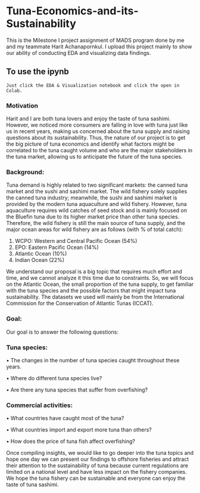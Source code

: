 # Tuna-Economics-and-its-Sustainability

This is the Milestone I project assignment of MADS program done by me and my teammate Harit Achanapornkul.
I upload this project mainly to show our ability of conducting EDA and visualizing data findings.

## To use the ipynb
```
Just click the EDA & Visualization notebook and click the open in Colab.
```
### Motivation
Harit and I are both tuna lovers and enjoy the taste of tuna sashimi. However, we noticed more consumers are falling in love with tuna just like us in recent years, making us concerned about the tuna supply and raising questions about its sustainability. Thus, the nature of our project is to get the big picture of tuna economics and identify what factors might be correlated to the tuna caught volume and who are the major stakeholders in the tuna market, allowing us to anticipate the future of the tuna species.

### Background: 
Tuna demand is highly related to two significant markets: the canned tuna market and the sushi and sashimi market. The wild fishery solely supplies the canned tuna industry; meanwhile, the sushi and sashimi market is provided by the modern tuna aquaculture and wild fishery. However, tuna aquaculture requires wild catches of seed stock and is mainly focused on the Bluefin tuna due to its higher market price than other tuna species. Therefore, the wild fishery is still the main source of tuna supply, and the major ocean areas for wild fishery are as follows (with % of total catch):

  1)	WCPO: Western and Central Pacific Ocean (54%)
  2)	EPO: Eastern Pacific Ocean (14%)
  3)	Atlantic Ocean (10%)
  4)	Indian Ocean (22%)

We understand our proposal is a big topic that requires much effort and time, and we cannot analyze it this time due to constraints. So, we will focus on the Atlantic Ocean, the small proportion of the tuna supply, to get familiar with the tuna species and the possible factors that might impact tuna sustainability. The datasets we used will mainly be from the International Commission for the Conservation of Atlantic Tunas (ICCAT).

### Goal:
Our goal is to answer the following questions:

### Tuna species:
•	The changes in the number of tuna species caught throughout these years.

•	Where do different tuna species live?

•	Are there any tuna species that suffer from overfishing?

### Commercial activities:
•	What countries have caught most of the tuna?

•	What countries import and export more tuna than others?

•	How does the price of tuna fish affect overfishing?

Once compiling insights, we would like to go deeper into the tuna topics and hope one day we can present our findings to offshore fisheries and attract their attention to the sustainability of tuna because current regulations are limited on a national level and have less impact on the fishery companies. We hope the tuna fishery can be sustainable and everyone can enjoy the taste of tuna sashimi.
